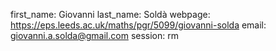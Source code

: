 first_name: Giovanni
last_name:  Soldà 
webpage: https://eps.leeds.ac.uk/maths/pgr/5099/giovanni-solda
email: giovanni.a.solda@gmail.com
session: rm